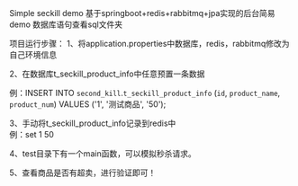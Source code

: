 Simple seckill demo
基于springboot+redis+rabbitmq+jpa实现的后台简易demo
数据库语句查看sql文件夹

项目运行步骤：
1、将application.properties中数据库，redis，rabbitmq修改为自己环境信息

2、在数据库t_seckill_product_info中任意预置一条数据

   例：INSERT INTO `second_kill`.`t_seckill_product_info` (`id`, `product_name`, `product_num`) VALUES ('1', '测试商品', '50');
   
3、手动将t_seckill_product_info记录到redis中  
   例：set 1 50
   
4、test目录下有一个main函数，可以模拟秒杀请求。

5、查看商品是否有超卖，进行验证即可！
